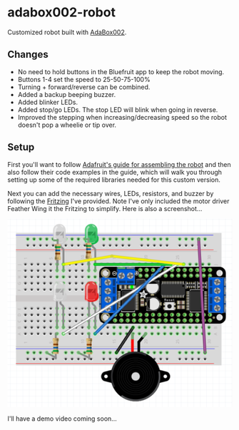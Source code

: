 # adabox002-robot
Customized robot built with [AdaBox002](https://www.adafruit.com/products/3235).

## Changes
 * No need to hold buttons in the Bluefruit app to keep the robot moving.
 * Buttons 1-4 set the speed to 25-50-75-100%
 * Turning + forward/reverse can be combined.
 * Added a backup beeping buzzer.
 * Added blinker LEDs.
 * Added stop/go LEDs. The stop LED will blink when going in reverse.
 * Improved the stepping when increasing/decreasing speed so the robot doesn't pop a wheelie or tip over.
 
## Setup
First you'll want to follow [Adafruit's guide for assembling the robot](https://learn.adafruit.com/adabox002/assembling-your-robot) and then also follow their code examples in the guide, which will walk you through setting up some of the required libraries needed for this custom version.

Next you can add the necessary wires, LEDs, resistors, and buzzer by following the [Fritzing](./adabox002-robot.fzz) I've provided. Note I've only included the motor driver Feather Wing it the Fritzing to simplify. Here is also a screenshot...
 
![adabox002-robot Fritzing](./adabox002-robot.png?raw=true "adabox002-robot Fritzing")

I'll have a demo video coming soon...

